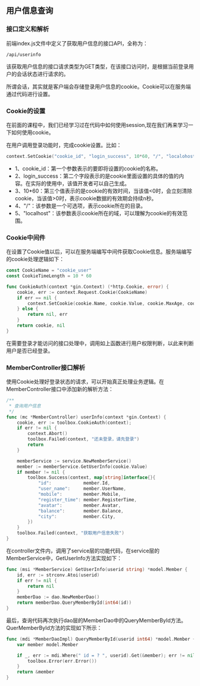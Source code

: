 ## 用户信息查询

### 接口定义和解析
前端index.js文件中定义了获取用户信息的接口API，全称为：
```
/api/userinfo
```
该获取用户信息的接口请求类型为GET类型，在该接口访问时，是根据当前登录用户的会话状态进行请求的。

所谓会话，其实就是客户端会存储登录用户信息的cookie。Cookie可以在服务端通过代码进行设置。

### Cookie的设置
在前面的课程中，我们已经学习过在代码中如何使用session,现在我们再来学习一下如何使用cookie。

在用户调用登录功能时，完成cookie设置。比如：
```go
context.SetCookie("cookie_id", "login_success", 10*60, "/", "localohost", true, true)
```

* 1、cookie_id：第一个参数表示的要即将设置的cookie的名称。
* 2、login_success：第二个字段表示的是cookie里面设置的具体的值的内容。在实际的使用中，该值开发者可以自己生成。
* 3、10*60：第三个值表示的是cookie的有效时间，当该值<0时，会立刻清除cookie，当该值>0时，表示cookie数据的有效期会持续n秒。
* 4、"/"：该参数是一个可选项，表示cookie所在的目录。
* 5、"localhost"：该参数表示cookie所在的域，可以理解为cookie的有效范围。

### Cookie中间件
在设置了Cookie值以后，可以在服务端编写中间件获取Cookie信息。服务端编写的cookie处理逻辑如下：
```go
const CookieName = "cookie_user"
const CookieTimeLength = 10 * 60

func CookieAuth(context *gin.Context) (*http.Cookie, error) {
	cookie, err := context.Request.Cookie(CookieName)
	if err == nil {
		context.SetCookie(cookie.Name, cookie.Value, cookie.MaxAge, cookie.Path, cookie.Domain, cookie.Secure, cookie.HttpOnly)
	} else {
		return nil, err
	}
	return cookie, nil
}
```

在需要登录才能访问的接口处理中，调用如上函数进行用户权限判断，以此来判断用户是否已经登录。

### MemberController接口解析
使用Cookie处理好登录状态的请求，可以开始真正处理业务逻辑。在MemberController接口中添加新的解析方法：
```go
/**
 * 查询用户信息
 */
func (mc *MemberController) userInfo(context *gin.Context) {
	cookie, err := toolbox.CookieAuth(context);
	if err != nil {
		context.Abort()
		toolbox.Failed(context, "还未登录，请先登录")
		return
	}

	memberService := service.NewMemberService()
	member := memberService.GetUserInfo(cookie.Value)
	if member != nil {
		toolbox.Success(context, map[string]interface{}{
			"id":            member.Id,
			"user_name":     member.UserName,
			"mobile":        member.Mobile,
			"register_time": member.RegisterTime,
			"avatar":        member.Avatar,
			"balance":       member.Balance,
			"city":          member.City,
		})
	}
	toolbox.Failed(context, "获取用户信息失败")
}
```

在controller文件内，调用了service层的功能代码，在service层的MemberService中，GetUserInfo方法实现如下：
```go
func (msi *MemberService) GetUserInfo(userid string) *model.Member {
	id, err := strconv.Atoi(userid)
	if err != nil {
		return nil
	}
	memberDao := dao.NewMemberDao()
	return memberDao.QueryMemberById(int64(id))
}
```

最后，查询代码再次执行dao层的MemberDao中的QueryMemberById方法。QuerMemberById方法的实现如下所示：
```go
func (mdi *MemberDaoImpl) QueryMemberById(userid int64) *model.Member {
	var member model.Member

	if _, err := mdi.Where(" id = ? ", userid).Get(&member); err != nil {
		toolbox.Error(err.Error())
	}
	return &member
}
```







